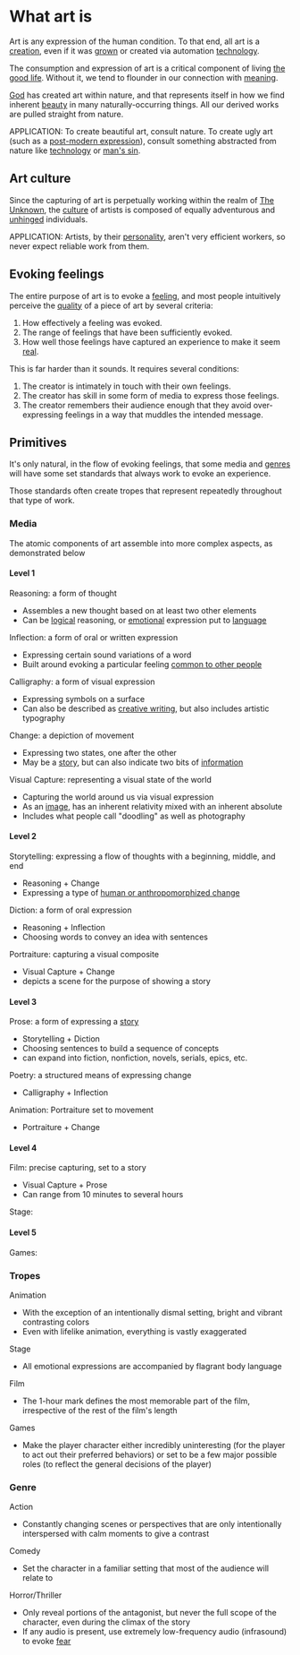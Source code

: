 
# What art is

Art is any expression of the human condition. To that end, all art is a [creation](creations.md), even if it was [grown](horticulture.md) or created via automation [technology](technology.md).

The consumption and expression of art is a critical component of living [the good life](goodlife.md). Without it, we tend to flounder in our connection with [meaning](meaning.md).

[God](god.md) has created art within nature, and that represents itself in how we find inherent [beauty](values-quality.md) in many naturally-occurring things. All our derived works are pulled straight from nature.

APPLICATION: To create beautiful art, consult nature. To create ugly art (such as a [post-modern expression](philosophy.md)), consult something abstracted from nature like [technology](technology.md) or [man's sin](morality-sins.md).

## Art culture

Since the capturing of art is perpetually working within the realm of [The Unknown](unknown.md), the [culture](people-culture.md) of artists is composed of equally adventurous and [unhinged](mind-neurodivergence.md) individuals.

APPLICATION: Artists, by their [personality](personality.md), aren't very efficient workers, so never expect reliable work from them.

## Evoking feelings

The entire purpose of art is to evoke a [feeling](mind-feelings.md), and most people intuitively perceive the [quality](values-quality.md) of a piece of art by several criteria:

1. How effectively a feeling was evoked.
2. The range of feelings that have been sufficiently evoked.
3. How well those feelings have captured an experience to make it seem [real](reality.md).

This is far harder than it sounds. It requires several conditions:

1. The creator is intimately in touch with their own feelings.
2. The creator has skill in some form of media to express those feelings.
3. The creator remembers their audience enough that they avoid over-expressing feelings in a way that muddles the intended message.

## Primitives

It's only natural, in the flow of evoking feelings, that some media and [genres](art-genres.md) will have some set standards that always work to evoke an experience.

Those standards often create tropes that represent repeatedly throughout that type of work.

### Media

The atomic components of art assemble into more complex aspects, as demonstrated below

#### Level 1

Reasoning: a form of thought

- Assembles a new thought based on at least two other elements
- Can be [logical](logic.md) reasoning, or [emotional](mind-feelings.md) expression put to [language](language.md)

Inflection: a form of oral or written expression

- Expressing certain sound variations of a word
- Built around evoking a particular feeling [common to other people](humanity-universals.md)

Calligraphy: a form of visual expression

- Expressing symbols on a surface
- Can also be described as [creative writing](language-writing.md), but also includes artistic typography

Change: a depiction of movement

- Expressing two states, one after the other
- May be a [story](stories-why.md), but can also indicate two bits of [information](information.md)

Visual Capture: representing a visual state of the world

- Capturing the world around us via visual expression
- As an [image](people-image-why.md), has an inherent relativity mixed with an inherent absolute
- Includes what people call "doodling" as well as photography

#### Level 2

Storytelling: expressing a flow of thoughts with a beginning, middle, and end

- Reasoning + Change
- Expressing a type of [human or anthropomorphized change](people-changes.md)

Diction: a form of oral expression

- Reasoning + Inflection
- Choosing words to convey an idea with sentences

Portraiture: capturing a visual composite

- Visual Capture + Change
- depicts a scene for the purpose of showing a story

#### Level 3

Prose: a form of expressing a [story](stories-why.md)

- Storytelling + Diction
- Choosing sentences to build a sequence of concepts
- can expand into fiction, nonfiction, novels, serials, epics, etc.

Poetry: a structured means of expressing change

- Calligraphy + Inflection

Animation: Portraiture set to movement

- Portraiture + Change

#### Level 4

Film: precise capturing, set to a story

- Visual Capture + Prose
- Can range from 10 minutes to several hours

Stage:

#### Level 5

Games:

### Tropes

Animation

- With the exception of an intentionally dismal setting, bright and vibrant contrasting colors
- Even with lifelike animation, everything is vastly exaggerated

Stage

- All emotional expressions are accompanied by flagrant body language

Film

- The 1-hour mark defines the most memorable part of the film, irrespective of the rest of the film's length

Games

- Make the player character either incredibly uninteresting (for the player to act out their preferred behaviors) or set to be a few major possible roles (to reflect the general decisions of the player)

### Genre

Action

- Constantly changing scenes or perspectives that are only intentionally interspersed with calm moments to give a contrast

Comedy

- Set the character in a familiar setting that most of the audience will relate to

Horror/Thriller

- Only reveal portions of the antagonist, but never the full scope of the character, even during the climax of the story
- If any audio is present, use extremely low-frequency audio (infrasound) to evoke [fear](mind-feelings-fear.md)
